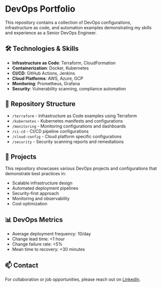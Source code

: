 # DevOps Portfolio

This repository contains a collection of DevOps configurations, infrastructure as code, and automation examples demonstrating my skills and experience as a Senior DevOps Engineer.

## 🛠️ Technologies & Skills

- **Infrastructure as Code**: Terraform, CloudFormation
- **Containerization**: Docker, Kubernetes
- **CI/CD**: GitHub Actions, Jenkins
- **Cloud Platforms**: AWS, Azure, GCP
- **Monitoring**: Prometheus, Grafana
- **Security**: Vulnerability scanning, compliance automation

## 📂 Repository Structure

- `/terraform` - Infrastructure as Code examples using Terraform
- `/kubernetes` - Kubernetes manifests and configurations
- `/monitoring` - Monitoring configurations and dashboards
- `/ci-cd` - CI/CD pipeline configurations
- `/cloud-config` - Cloud platform specific configurations
- `/security` - Security scanning reports and remediations

## 🚀 Projects

This repository showcases various DevOps projects and configurations that demonstrate best practices in:

- Scalable infrastructure design
- Automated deployment pipelines
- Security-first approach
- Monitoring and observability
- Cost optimization

## 📊 DevOps Metrics

- Average deployment frequency: 10/day
- Change lead time: <1 hour
- Change failure rate: <5%
- Mean time to recovery: <30 minutes

## 📫 Contact

For collaboration or job opportunities, please reach out on [LinkedIn](https://www.linkedin.com/in/anoop-p2424/).
